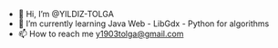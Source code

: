 - 👋 Hi, I’m @YILDIZ-TOLGA
- 🌱 I’m currently learning Java Web - LibGdx - Python for algorithms
- 📫 How to reach me y1903tolga@gmail.com

<!---
YILDIZ-TOLGA/YILDIZ-TOLGA is a ✨ special ✨ repository because its `README.md` (this file) appears on your GitHub profile.
You can click the Preview link to take a look at your changes.
--->
